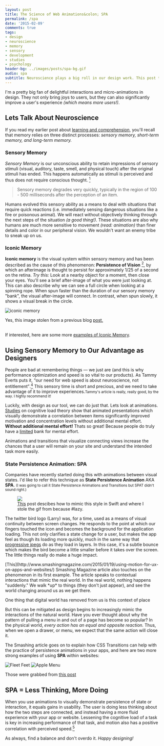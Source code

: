 ```yaml
---
layout: post
title: The Science of Web Animations&colon; SPA
permalink: /spa
date: '2015-02-09'
comments: true
tags:
- design
- neuroscience
- memory
- sensory
- development
- studies
- psychology
header-bg: ../images/posts/spa-bg.gif
audio: spa
subtitle: Neuroscience plays a big roll in our design work. This post takes a look at Sensory Memory and how animations that visually link states can improve a user's experience.
---
```


I'm a pretty big fan of delightful interactions and micro-animations in design. They not only bring joys to users, but they can also significantly improve a user's experience <em>(which means more users!)</em>.


## Lets Talk About Neuroscience

If you read my earlier post about [learning and comprehension](http://una.github.io/comprehension), you'll recall that memory relies on three distinct processes: <em>sensory memory, short-term memory, and long-term memory.</em>

### Sensory Memory

*Sensory Memory* is our unconscious ability to retain impressions of sensory stimuli (visual, auditory, taste, smell, and physical touch) after the original stimuli has ended. This happens automatically as stimuli is perceived and thus does not require conscious thought. [<sup>1</sup>](http://education-portal.com/academy/lesson/sensory-memory-definition-examples-types.html)

<blockquote class="right">Sensory memory degrades very quickly, typically in the region of 100 - 500 milliseconds after the perception of an item.</blockquote>

Humans evolved this sensory ability as a means to deal with situations that require quick reactions (i.e. immediately sensing dangerous situations like a fire or poisonous animal). We will react without objectively thinking through the next steps of the situation <em>(a good thing!)</em>. These situations are also why humans are much more sensitive to movement *(read: animation)* than finer details and color in our peripheral vision. We wouldn't want an enemy tribe to sneak up on us.


### Iconic Memory

**Iconic memory** is the visual system within sensory memory and has been described as the cause of this phenomenon: **Persistence of Vision** [<sup>2</sup>](https://www.princeton.edu/~achaney/tmve/wiki100k/docs/Persistence_of_vision.html), by which an afterimage is thought to persist for approximately 1/25 of a second on the retina. *Try this:* Look at a nearby object for a moment, then close your eyes. You'll see a brief after-image of what you were just looking at. This can also describe why we can see a full circle when looking at a spinning rope. When spun faster than the duration of our sensory memory "bank", the visual after-image will connect. In contrast, when spun slowly, it shows a visual break in the circle.

![iconic memory](../images/posts/learning-types0.svg)

<div class="caption">Yes, this image stolen from a previous blog <a href="http://una.github.io/comprehension">post.</a></div>
<br>

If interested, here are some more [examples of Iconic Memory](http://examples.yourdictionary.com/examples-of-iconic-memory.html).

## Using Sensory Memory to Our Advantage as Designers

People are bad at remembering things &mdash; we just are (and this is why performance optimization and speed is so vital to our products). As Tammy Everts puts it, <q>our need for web speed is about neuroscience, not entitlement</q>.[<sup>4</sup>](http://www.webperformancetoday.com/2012/03/21/neuroscience-page-speed-web-performance/) <a class="twitter-share">This sensory time is short and precious, and we need to take advantage of it to improve experiences.</a><small>Tammy's article is really, really good, by the way. I highly recommend it!</small>

Luckily, with design as our tool, we can do just that. Lets look at animations. [Studies](http://dl.acm.org/citation.cfm?id=1599820) on cognitive load theory show that animated presentations which visually demonstrate a correlation between items significantly improved motivation and concentration levels without additional mental effort. **Without additional mental effort!** Thats so great! Because people do truly have a [limited](http://whole30.com/2014/04/boost-your-willpower/) bank for mental effort.

<a class="twitter-share quote">Animations and transitions that visualize connecting views increase the chances that a user will remain on your site and understand the intended task more easily.</a>

### State Persistence Animation: SPA

Companies have recently started doing this with animations between visual states. I'd like to refer this technique as **State Persistence Animation** AKA **SPA**. <small>(I was going to call it State Persistence Animations and Transitions but SPAT didn't sound right.)</small>

<figure class="right">
<img src="../images/posts/spa-animations/twitter-opening.gif">
<figcaption><a href="http://iosdevtips.co/post/88481653818/twitter-ios-app-bird-zoom-animation">This</a> post descibes how to mimic this style in Swift and where I stole the gif from because #lazy.</figcaption>
</figure>

The twitter bird logo (Larry) was, for a time, used as a means of visual continuity between screen changes. He responds to the point at which our fingers touched the icon and becomes the background for the application loading. This not only clarifies a state change for a user, but makes the app feel as though its loading more quickly, much in the same way that [progressive jpegs](http://calendar.perfplanet.com/2012/progressive-jpegs-a-new-best-practice/) do as they load in layers. In this case, it's a subtle bounce which makes the bird become a little smaller before it takes over the screen. The little things really do make a huge impact.

<img class="left" src="../images/posts/spa-animations/yahoo-opening.gif" alt="">

<br>
[This](http://www.smashingmagazine.com/2015/01/19/using-motion-for-ux-on-apps-and-websites/) Smashing Magazine article also touches on the phenomenon in its first example. The article speaks to contextual interactions that mimic the real world. In the real world, nothing happens "suddenly." We walk *up* to things (they don't just appear), and see the world changing around us as we get there.

<a style="max-width: 68%; margin-bottom: 1em;" class="twitter-share quote right">One thing that digital world has removed from us is this context of place</a>

But this can be mitigated as design begins to increasingly mimic the interactions of the natural world. Have you ever thought about why the pattern of pulling a menu in and out of a page has become so popular? In the physical world, *every action has an equal and opposite reaction.* Thus, when we open a drawer, or menu, we expect that the same action will close it.

The Smashing article goes on to explain how CSS Transitions can help with the practice of persistence animations in your apps, and here are two more strong examples of using **SPA** within websites:

![Fleet Feet](../images/posts/spa-animations/animation-fleet-feet.gif)
![Apple Menu](../images/posts/spa-animations/animation-apple-menu.gif)
<div class="caption">Those were grabbed from <a href="http://www.newmediacampaigns.com/blog/examples-of-animation-in-web-design">this post</a></div>

## SPA = Less Thinking, More Doing

When you use animations to visually demonstrate persistence of state or interaction, it equals gains in usability. The user is doing less thinking about how the two steps are connected, and instead having a more fluid experience with your app or website. <a class="twitter-share">Lessening the cognitive load of a task is key in increasing performance of that task</a>, and motion also has a positive correlation with perceived speed.[<sup>5</sup>](http://uxmovement.com/buttons/how-to-make-progress-bars-feel-faster-to-users/)

As always, find a balance and don't overdo it. *Happy designing!*

